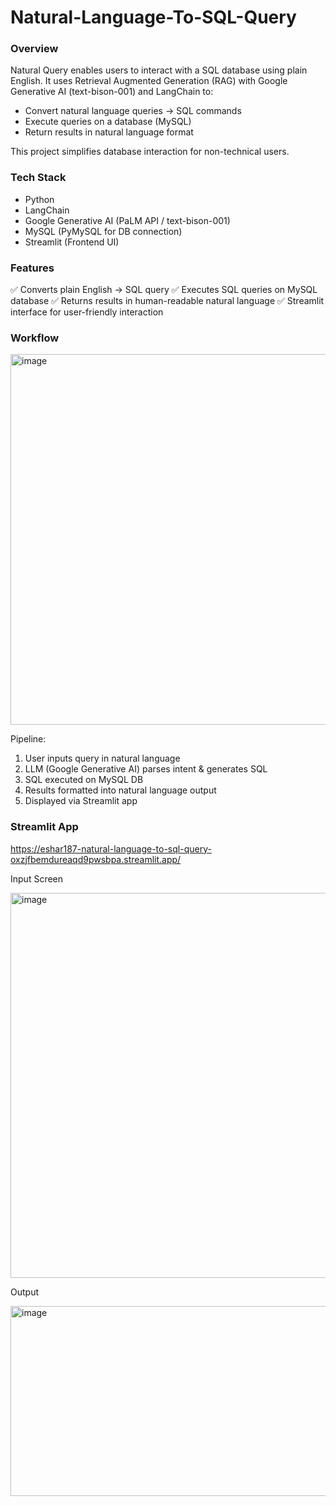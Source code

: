 # Natural-Language-To-SQL-Query

### Overview

Natural Query enables users to interact with a SQL database using plain English.
It uses Retrieval Augmented Generation (RAG) with Google Generative AI (text-bison-001) and LangChain to:

   * Convert natural language queries → SQL commands
   * Execute queries on a database (MySQL)
   * Return results in natural language format

This project simplifies database interaction for non-technical users.

### Tech Stack

* Python
* LangChain
* Google Generative AI (PaLM API / text-bison-001)
* MySQL (PyMySQL for DB connection)
* Streamlit (Frontend UI)

### Features

✅ Converts plain English → SQL query
✅ Executes SQL queries on MySQL database
✅ Returns results in human-readable natural language
✅ Streamlit interface for user-friendly interaction


### Workflow

<img width="1778" height="593" alt="image" src="https://github.com/user-attachments/assets/8abcd915-3d03-4a4a-8bab-6d5621b50c7d" />


Pipeline:

1. User inputs query in natural language
2. LLM (Google Generative AI) parses intent & generates SQL
3. SQL executed on MySQL DB
4. Results formatted into natural language output
5. Displayed via Streamlit app


### Streamlit App
https://eshar187-natural-language-to-sql-query-oxzjfbemdureaqd9pwsbpa.streamlit.app/

Input Screen


<img width="1320" height="616" alt="image" src="https://github.com/user-attachments/assets/d1309a20-a7ba-481d-bc73-d6590ce8a821" />



Output


<img width="1547" height="304" alt="image" src="https://github.com/user-attachments/assets/76b0fd6e-6505-492a-b6be-1517196ba10b" />


